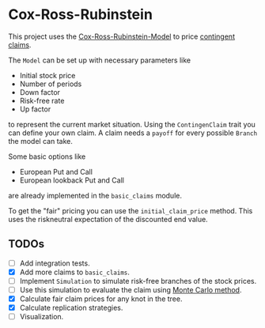 # Cox-Ross-Rubinstein

This project uses the [Cox-Ross-Rubinstein-Model](https://en.wikipedia.org/wiki/Binomial_options_pricing_model) to price [contingent claims](https://en.wikipedia.org/wiki/Contingent_claim).

The `Model` can be set up with necessary parameters like

* Initial stock price
* Number of periods
* Down factor
* Risk-free rate
* Up factor

to represent the current market situation.
Using the `ContingenClaim` trait you can define your own claim.
A claim needs a `payoff` for every possible `Branch` the model can take.

Some basic options like

* European Put and Call
* European lookback Put and Call

are already implemented in the `basic_claims` module.

To get the "fair" pricing you can use the `initial_claim_price` method.
This uses the riskneutral expectation of the discounted end value.

## TODOs

- [ ] Add integration tests.
- [x] Add more claims to `basic_claims`.
- [ ] Implement `Simulation` to simulate risk-free branches of the stock prices.
- [ ] Use this simulation to evaluate the claim using [Monte Carlo method](https://en.wikipedia.org/wiki/Monte_Carlo_method).
- [x] Calculate fair claim prices for any knot in the tree.
- [x] Calculate replication strategies.
- [ ] Visualization.
